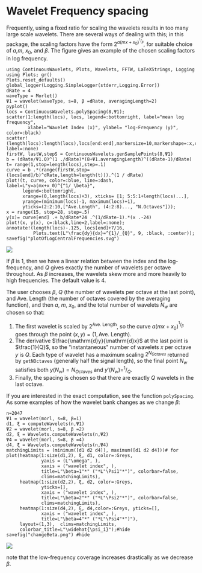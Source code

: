 # Wavelet Frequency spacing #
Frequently, using a fixed ratio for scaling the wavelets results in too many
large scale wavelets. There are several ways of dealing with this; in this
package, the scaling factors have the form $2^{a(mx+x_0)^{^1/_\beta}}$, for
suitable choice of $a$,$m$, $x_0$, and $\beta$.  The figure gives an example
of the chosen scaling factors in log frequency. 

```@setup waves
using ContinuousWavelets, Plots, Wavelets, FFTW, LaTeXStrings, Logging
using Plots; gr()
Plots.reset_defaults()
global_logger(Logging.SimpleLogger(stderr,Logging.Error))
dRate = 4
waveType = Morlet()
Ψ1 = wavelet(waveType, s=8, β =dRate, averagingLength=2)
pyplot()
locs = ContinuousWavelets.polySpacing(8,Ψ1);
scatter(1:length(locs), locs, legend=:bottomright, label="mean log frequency",
        xlabel="Wavelet Index (x)", ylabel= "log-Frequency (y)", color=:black)
scatter!(length(locs):length(locs),locs[end:end],markersize=10,markershape=:x,color=:black, label=:none)
firstW, lastW,stepS = ContinuousWavelets.genSamplePoints(8,Ψ1)
b = (dRate/Ψ1.Q)^(1 ./dRate)*(8+Ψ1.averagingLength)^((dRate-1)/dRate)
t= range(1,stop=length(locs),step=.1)
curve = b .*(range(firstW,stop=(locs[end]/b)^dRate,length=length(t))).^(1 / dRate)
plot!(t, curve, color=:blue, line=:dash, label=L"y=a(mx+x_0)^{^1/_\beta}",
      legend=:bottomright,
      xrange=(0,length(locs)+3), xticks= [1; 5:5:1+length(locs)...],
      yrange=(minimum(locs)-1, maximum(locs)+1),
      yticks=(2:2:10,["Ave.Length", (4:2:8)..., "N.Octaves"]));
x = range(15, stop=28, step=.5)
y(x)= curve[end] .+ b/dRate*24 .^(1/dRate-1).*(x .-24)
plot!(x, y(x), c=:black,line=2,label=:none);
annotate!(length(locs)-.125, locs[end]+7/16, 
          Plots.text(L"\frac{dy}{dx}=^{1}/_{Q}", 9, :black, :center));
savefig("plotOfLogCentralFrequencies.svg")
```
![](plotOfLogCentralFrequencies.svg)

If $\beta$ is 1, then we have a linear relation between the index and the
log-frequency, and $Q$ gives exactly the number of wavelets per octave
throughout. As $\beta$ increases, the wavelets skew more and more heavily to
high frequencies. The default value is 4.

The user chooses $\beta$, $Q$ (the number of wavelets per octave at the last
point), and Ave. Length (the number of octaves covered by the averaging
function), and then $a$, $m$, $x_0$, and the total number of wavelets $N_w$ are
chosen so that:
1. The first wavelet is scaled by $2^{\textrm{Ave. Length}}$, so the curve
    $a(mx+x_0)^{^1/_\beta}$ goes through the point 
    $(x,y)=(1,\textrm{Ave. Length})$.
2. The derivative $\frac{\mathrm{d}y}{\mathrm{d}x}$ at the last point is
    $\frac{1}{Q}$, so the "instantaneous" number of wavelets $x$ per octave $y$
    is $Q$. Each type of wavelet has a maximum scaling $2^{N_{Octaves}}$
    returned by `getNOctaves` (generally half the signal length), so the final
    point $N_w$ satisfies both $y(N_w) = N_{Octaves}$ and
    $y'(N_w)=^1/_Q$.
3. Finally, the spacing is chosen so that there are exactly $Q$ wavelets in the
   last octave.

If you are interested in the exact computation, see the function `polySpacing`.
As some examples of how the wavelet bank changes as we change $\beta$:
```@example waves
n=2047
Ψ1 = wavelet(morl, s=8, β=1)
d1, ξ = computeWavelets(n,Ψ1)
Ψ2 = wavelet(morl, s=8, β =2)
d2, ξ = Wavelets.computeWavelets(n,Ψ2)
Ψ4 = wavelet(morl, s=8, β =4)
d4, ξ = Wavelets.computeWavelets(n,Ψ4)
matchingLimits = (minimum([d1 d2 d4]), maximum([d1 d2 d4]))# for 
plot(heatmap(1:size(d1,2), ξ, d1, color=:Greys, 
             yaxis = (L"\omega", ), 
             xaxis = ("wavelet index", ),
             title=L"\beta=1"*" ("*L"\Psi1"*")", colorbar=false,
             clims=matchingLimits),
     heatmap(1:size(d2,2), ξ, d2, color=:Greys, 
             yticks=[], 
             xaxis = ("wavelet index", ),
             title=L"\beta=2"*" ("*L"\Psi2"*")", colorbar=false,
             clims=matchingLimits), 
     heatmap(1:size(d4,2), ξ, d4,color=:Greys, yticks=[],
             xaxis = ("wavelet index", ),
             title=L"\beta=4"*" ("*L"\Psi4"*")"),
     layout=(1,3),  clims=matchingLimits, 
     colorbar_title=L"\widehat{\psi_i}");#hide
savefig("changeBeta.png") #hide
```
![](changeBeta.png)

note that the low-frequency coverage increases drastically as we decrease
$\beta$.
